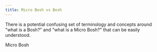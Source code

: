 ```yaml
---
title: Micro Bosh vs Bosh
---
```


There is a potential confusing set of terminology and concepts around "what is a Bosh?" and "what is a Micro Bosh?" that can be easily understood.

Micro Bosh 